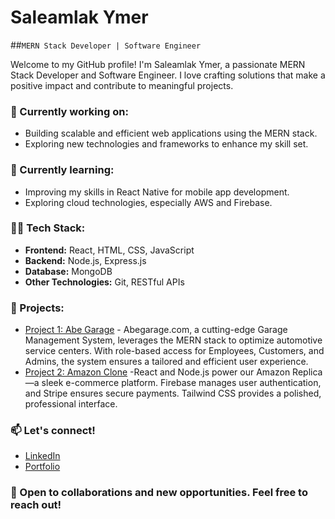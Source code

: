 # Saleamlak Ymer

##`MERN Stack Developer | Software Engineer`

Welcome to my GitHub profile! I'm Saleamlak Ymer, a passionate MERN Stack Developer and Software Engineer. I love crafting solutions that make a positive impact and contribute to meaningful projects.

### 🔭 Currently working on:
- Building scalable and efficient web applications using the MERN stack.
- Exploring new technologies and frameworks to enhance my skill set.

### 🌱 Currently learning:
- Improving my skills in React Native for mobile app development.
- Exploring cloud technologies, especially AWS and Firebase.

### 👨‍💻 Tech Stack:
- **Frontend:** React, HTML, CSS, JavaScript
- **Backend:** Node.js, Express.js
- **Database:** MongoDB
- **Other Technologies:** Git, RESTful APIs

### 🚀 Projects:
- [Project 1: Abe Garage](www.abegarageexpress.com) - Abegarage.com, a cutting-edge Garage Management System, leverages the MERN stack to optimize automotive service centers. With role-based access for Employees, Customers, and Admins, the system ensures a tailored and efficient user experience.
- [Project 2: Amazon Clone]((https://fifth-base-398400.web.app/)) -React and Node.js power our Amazon Replica—a sleek e-commerce platform. Firebase manages user authentication, and Stripe ensures secure payments. Tailwind CSS provides a polished, professional interface.

### 📫 Let's connect!
- [LinkedIn](https://www.linkedin.com/in/saleamlakendrias/)
- [Portfolio](https://saleamlakendrias.com/)


### 🤝 Open to collaborations and new opportunities. Feel free to reach out!
